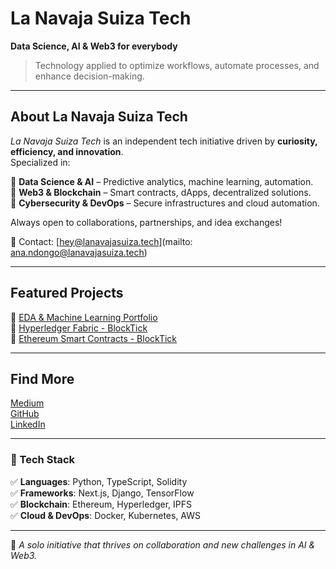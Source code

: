 # La Navaja Suiza Tech  

**Data Science, AI & Web3 for everybody**  

> Technology applied to optimize workflows, automate processes, and enhance decision-making.  

---

## About La Navaja Suiza Tech  

*La Navaja Suiza Tech* is an independent tech initiative driven by **curiosity, efficiency, and innovation**.  
Specialized in:  

🔹 **Data Science & AI** – Predictive analytics, machine learning, automation.  
🔹 **Web3 & Blockchain** – Smart contracts, dApps, decentralized solutions.  
🔹 **Cybersecurity & DevOps** – Secure infrastructures and cloud automation.  

Always open to collaborations, partnerships, and idea exchanges!  

📩 Contact: [hey@lanavajasuiza.tech](mailto: ana.ndongo@lanavajasuiza.tech)  

---

## Featured Projects  

🔹 [EDA & Machine Learning Portfolio](https://github.com/lanavajasuiza-tech/EDA_ML_PROJECTS)  
🔹 [Hyperledger Fabric - BlockTick](https://github.com/lanavajasuiza-tech/Hyperledger_Fabric_BlockTick)  
🔹 [Ethereum Smart Contracts - BlockTick](https://github.com/lanavajasuiza-tech/Ethereum-BlockTick)  

---

## Find More  

 [Medium](https://medium.com/lanavajasuiza-tech)  
 [GitHub](https://github.com/lanavajasuiza-tech)  
 [LinkedIn](https://www.linkedin.com/company/la-navaja-suiza-tech)  

---

### 🔧 Tech Stack  

✅ **Languages**: Python, TypeScript, Solidity  
✅ **Frameworks**: Next.js, Django, TensorFlow  
✅ **Blockchain**: Ethereum, Hyperledger, IPFS  
✅ **Cloud & DevOps**: Docker, Kubernetes, AWS  

---

📌 *A solo initiative that thrives on collaboration and new challenges in AI & Web3.*  
